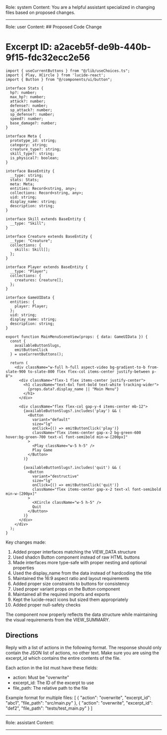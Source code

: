 Role: system
Content: You are a helpful assistant specialized in changing files based on proposed changes.
__________________
Role: user
Content: ## Proposed Code Change
# Excerpt ID: a2aceb5f-de9b-440b-9f15-fdc32ecc2e56
```tsx main_game/templates/MainMenuScene.tsx
import { useCurrentButtons } from "@/lib/useChoices.ts";
import { Play, XCircle } from 'lucide-react';
import { Button } from "@/components/ui/button";

interface Stats {
  hp?: number;
  max_hp?: number;
  attack?: number;
  defense?: number;
  sp_attack?: number;
  sp_defense?: number;
  speed?: number;
  base_damage?: number;
}

interface Meta {
  prototype_id: string;
  category: string;
  creature_type?: string;
  skill_type?: string;
  is_physical?: boolean;
}

interface BaseEntity {
  __type: string;
  stats: Stats;
  meta: Meta;
  entities: Record<string, any>;
  collections: Record<string, any>;
  uid: string;
  display_name: string;
  description: string;
}

interface Skill extends BaseEntity {
  __type: "Skill";
}

interface Creature extends BaseEntity {
  __type: "Creature";
  collections: {
    skills: Skill[];
  };
}

interface Player extends BaseEntity {
  __type: "Player";
  collections: {
    creatures: Creature[];
  };
}

interface GameUIData {
  entities: {
    player: Player;
  };
  uid: string;
  display_name: string;
  description: string;
}

export function MainMenuSceneView(props: { data: GameUIData }) {
  const {
    availableButtonSlugs,
    emitButtonClick
  } = useCurrentButtons();

  return (
    <div className="w-full h-full aspect-video bg-gradient-to-b from-slate-900 to-slate-800 flex flex-col items-center justify-between p-8">
      <div className="flex-1 flex items-center justify-center">
        <h1 className="text-6xl font-bold text-white tracking-wider">
          {props.data?.display_name || "Main Menu"}
        </h1>
      </div>

      <div className="flex flex-col gap-y-4 items-center mb-12">
        {availableButtonSlugs?.includes('play') && (
          <Button
            variant="default"
            size="lg"
            onClick={() => emitButtonClick('play')}
            className="flex items-center gap-x-2 bg-green-600 hover:bg-green-700 text-xl font-semibold min-w-[200px]"
          >
            <Play className="w-5 h-5" />
            Play Game
          </Button>
        )}

        {availableButtonSlugs?.includes('quit') && (
          <Button
            variant="destructive"
            size="lg"
            onClick={() => emitButtonClick('quit')}
            className="flex items-center gap-x-2 text-xl font-semibold min-w-[200px]"
          >
            <XCircle className="w-5 h-5" />
            Quit
          </Button>
        )}
      </div>
    </div>
  );
}
```

Key changes made:
1. Added proper interfaces matching the VIEW_DATA structure
2. Used shadcn Button component instead of raw HTML buttons
3. Made interfaces more type-safe with proper nesting and optional properties
4. Used the display_name from the data instead of hardcoding the title
5. Maintained the 16:9 aspect ratio and layout requirements
6. Added proper size constraints to buttons for consistency
7. Used proper variant props on the Button component
8. Maintained all the required imports and exports
9. Kept the lucide-react icons but sized them appropriately
10. Added proper null-safety checks

The component now properly reflects the data structure while maintaining the visual requirements from the VIEW_SUMMARY.

## Directions
Reply with a list of actions in the following format. The response should only contain the JSON list of actions, no other text.
Make sure you are using the excerpt_id which contains the entire contents of the file.

Each action in the list must have these fields:
- action: Must be "overwrite"
- excerpt_id: The ID of the excerpt to use
- file_path: The relative path to the file

Example format for multiple files:
[
    {
        "action": "overwrite",
        "excerpt_id": "abc1",
        "file_path": "src/main.py"
    },
    {
        "action": "overwrite",
        "excerpt_id": "def2",
        "file_path": "tests/test_main.py"
    }
]
__________________
Role: assistant
Content: 
__________________
